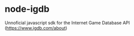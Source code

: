# node-igdb
Unnoficial javascript sdk for the Internet Game Database API (https://www.igdb.com/about)
